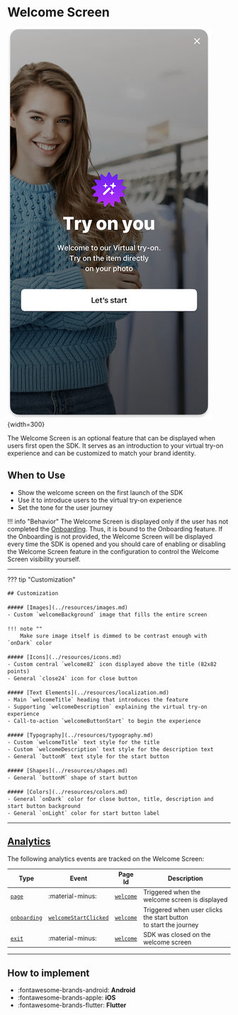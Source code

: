 # Welcome Screen

![Welcome Screen](../../media/pages/welcome-screen.png){width=300}

The Welcome Screen is an optional feature that can be displayed when users first open the SDK. It serves as an introduction to your virtual try-on experience and can be customized to match your brand identity.

## When to Use

- Show the welcome screen on the first launch of the SDK
- Use it to introduce users to the virtual try-on experience
- Set the tone for the user journey

!!! info "Behavior"
    The Welcome Screen is displayed only if the user has not completed the [Onboarding](onboarding.md).
    Thus, it is bound to the Onboarding feature. If the Onboarding is not provided,
    the Welcome Screen will be displayed every time the SDK is opened and you
    should care of enabling or disabling the Welcome Screen feature in
    the configuration to control the Welcome Screen visibility yourself.

---

??? tip "Customization"

    ## Customization

    ##### [Images](../resources/images.md)
    - Custom `welcomeBackground` image that fills the entire screen

    !!! note ""
        Make sure image itself is dimmed to be contrast enough with `onDark` color

    ##### [Icons](../resources/icons.md)
    - Custom central `welcome82` icon displayed above the title (82x82 points)
    - General `close24` icon for close button

    ##### [Text Elements](../resources/localization.md)
    - Main `welcomeTitle` heading that introduces the feature
    - Supporting `welcomeDescription` explaining the virtual try-on experience
    - Call-to-action `welcomeButtonStart` to begin the experience

    ##### [Typography](../resources/typography.md)
    - Custom `welcomeTitle` text style for the title
    - Custom `welcomeDescription` text style for the description text
    - General `buttonM` text style for the start button

    ##### [Shapes](../resources/shapes.md)
    - General `buttonM` shape of start button

    ##### [Colors](../resources/colors.md)
    - General `onDark` color for close button, title, description and start button background
    - General `onLight` color for start button label

---

## [Analytics](../analytics/analytics.md)

The following analytics events are tracked on the Welcome Screen:

| Type | Event | Page Id | Description |
|------|-------|---------|-------------|
| [`page`](../analytics/analytics.md#event-categories) | :material-minus: | [`welcome`](../analytics/analytics.md#page-identifiers) | Triggered when the welcome screen is displayed |
| [`onboarding`](../analytics/analytics.md#event-categories) | [`welcomeStartClicked`](../analytics/analytics.md#onboarding-events) | [`welcome`](../analytics/analytics.md#page-identifiers) | Triggered when user clicks the start button<br>to start the journey |
| [`exit`](../analytics/analytics.md#event-categories) | :material-minus: | [`welcome`](../analytics/analytics.md#page-identifiers) | SDK was closed on the welcome screen |

---

## How to implement

<div class="grid cards" markdown>

- :fontawesome-brands-android: __Android__
- :fontawesome-brands-apple: __iOS__
- :fontawesome-brands-flutter: __Flutter__

</div>